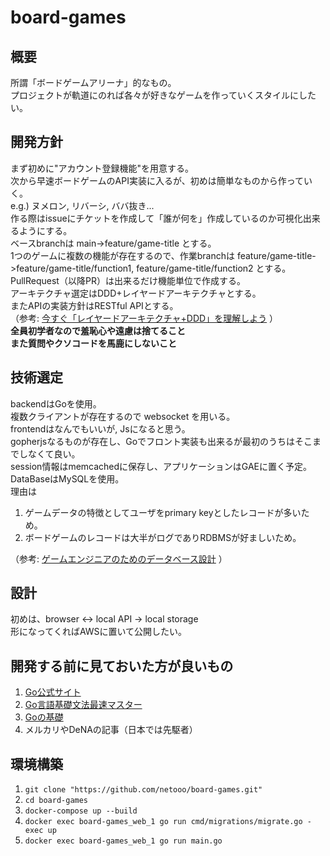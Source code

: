 # board-games
## 概要
所謂「ボードゲームアリーナ」的なもの。  
プロジェクトが軌道にのれば各々が好きなゲームを作っていくスタイルにしたい。  

## 開発方針
まず初めに"アカウント登録機能"を用意する。  
次から早速ボードゲームのAPI実装に入るが、初めは簡単なものから作っていく。  
e.g.) ヌメロン, リバーシ, ババ抜き...  
作る際はissueにチケットを作成して「誰が何を」作成しているのか可視化出来るようにする。  
ベースbranchは main->feature/game-title とする。  
1つのゲームに複数の機能が存在するので、作業branchは feature/game-title->feature/game-title/function1, feature/game-title/function2 とする。  
PullRequest（以降PR）は出来るだけ機能単位で作成する。  
アーキテクチャ選定はDDD+レイヤードアーキテクチャとする。  
またAPIの実装方針はRESTful APIとする。  
（参考: [今すぐ「レイヤードアーキテクチャ+DDD」を理解しよう](https://qiita.com/tono-maron/items/345c433b86f74d314c8d) ）  
**全員初学者なので羞恥心や遠慮は捨てること**  
**また質問やクソコードを馬鹿にしないこと**

## 技術選定
backendはGoを使用。  
複数クライアントが存在するので websocket を用いる。  
frontendはなんでもいいが, Jsになると思う。  
gopherjsなるものが存在し、Goでフロント実装も出来るが最初のうちはそこまでしなくて良い。  
session情報はmemcachedに保存し、アプリケーションはGAEに置く予定。  
DataBaseはMySQLを使用。  
理由は
1. ゲームデータの特徴としてユーザをprimary keyとしたレコードが多いため。
1. ボードゲームのレコードは大半がログでありRDBMSが好ましいため。

（参考: [ゲームエンジニアのためのデータベース設計](https://www.slideshare.net/sairoutine/ss-62485460) ）

## 設計
初めは、browser <-> local API -> local storage  
形になってくればAWSに置いて公開したい。

## 開発する前に見ておいた方が良いもの
1. [Go公式サイト](https://golang.org/)
1. [Go言語基礎文法最速マスター](https://go-tour-jp.appspot.com/welcome/1)
1. [Goの基礎](https://qiita.com/tfrcm/items/e2a3d7ce7ab8868e37f7)
1. メルカリやDeNAの記事（日本では先駆者）

## 環境構築
1. `git clone "https://github.com/netooo/board-games.git"`
1. `cd board-games`
1. `docker-compose up --build`
1. `docker exec board-games_web_1 go run cmd/migrations/migrate.go -exec up`
1. `docker exec board-games_web_1 go run main.go`